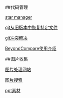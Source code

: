 ##代码管理

[star manager](https://app.astralapp.com/dashboard)

[git从旧版本中恢复特定文件](http://www.cnblogs.com/zhulin/archive/2012/06/09/2542785.html)

[git冲突解决](http://www.cnblogs.com/sinojelly/archive/2011/08/07/2130172.html)

[BeyondCompare使用介绍](https://segmentfault.com/a/1190000002951154)

##图片收集

[图片处理网站](https://photoeditor.polarr.co/)

[图片搜索](thestocks.im)

[ppt素材](http://hippter.com/)
